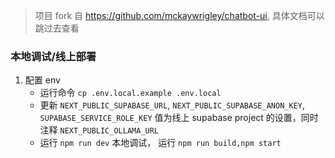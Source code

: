 > 项目 fork 自 https://github.com/mckaywrigley/chatbot-ui, 具体文档可以跳过去查看

### 本地调试/线上部署

1. 配置 env
   - 运行命令 `cp .env.local.example .env.local`
   - 更新 `NEXT_PUBLIC_SUPABASE_URL`, `NEXT_PUBLIC_SUPABASE_ANON_KEY`, `SUPABASE_SERVICE_ROLE_KEY` 值为线上 supabase project 的设置，同时注释 `NEXT_PUBLIC_OLLAMA_URL`
   - 运行 `npm run dev` 本地调试， 运行 `npm run build,npm start`
